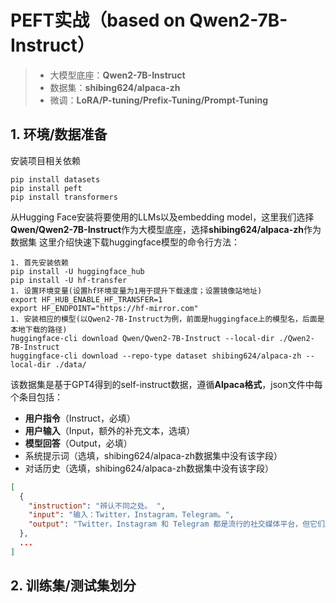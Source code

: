# PEFT实战（based on Qwen2-7B-Instruct）


>- 大模型底座：**Qwen2-7B-Instruct** 
>- 数据集：**shibing624/alpaca-zh**
>- 微调：**LoRA/P-tuning/Prefix-Tuning/Prompt-Tuning**


## 1. 环境/数据准备
安装项目相关依赖
```shell
pip install datasets
pip install peft
pip install transformers
```
从Hugging Face安装将要使用的LLMs以及embedding model，这里我们选择**Qwen/Qwen2-7B-Instruct**作为大模型底座，选择**shibing624/alpaca-zh**作为数据集
这里介绍快速下载huggingface模型的命令行方法：
```shell
1. 首先安装依赖
pip install -U huggingface_hub
pip install -U hf-transfer 
1. 设置环境变量(设置hf环境变量为1用于提升下载速度；设置镜像站地址)
export HF_HUB_ENABLE_HF_TRANSFER=1
export HF_ENDPOINT="https://hf-mirror.com"
1. 安装相应的模型(以Qwen2-7B-Instruct为例，前面是huggingface上的模型名，后面是本地下载的路径)
huggingface-cli download Qwen/Qwen2-7B-Instruct --local-dir ./Qwen2-7B-Instruct
huggingface-cli download --repo-type dataset shibing624/alpaca-zh --local-dir ./data/
```
该数据集是基于GPT4得到的self-instruct数据，遵循**Alpaca格式**，json文件中每个条目包括：
  
- **用户指令**（Instruct，必填）
- **用户输入**（Input，额外的补充文本，选填）
- **模型回答**（Output，必填）
- 系统提示词（选填，shibing624/alpaca-zh数据集中没有该字段）
- 对话历史（选填，shibing624/alpaca-zh数据集中没有该字段）  


```json
[
  {
    "instruction": "辨认不同之处。 ",
    "input": "输入：Twitter，Instagram，Telegram。",
    "output": "Twitter，Instagram 和 Telegram 都是流行的社交媒体平台，但它们之间也有一些不同之处：\n\n- Twitter: 是一个微博社交媒体平台，用户可以发布 280 字符以内的消息（即推文）并与其他用户互动。它主要关注文字交流，尽管用户也可以分享照片和视频。\n- Instagram: 是一个图片和视频分享的社交媒体平台，用户可以在 Instagram 上发布照片和视频并与其他用户互动。它主要关注图片和视频的分享，尽管用户也可以添加文字说明。\n- Telegram: 是一个即时通讯和社交媒体平台，用户可以通过文本、语音、图片和视频与其他用户即时交流。与 Twitter 和 Instagram 不同，Telegram 更侧重于即时通讯，它还提供了端到端加密的私人聊天功能。"
  },
  ...
]
```

## 2. 训练集/测试集划分
